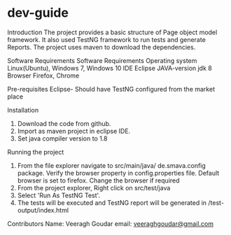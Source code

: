 # dev-guide
Introduction
The project provides a basic structure of Page object model framework. It also used TestNG framework to run tests and generate Reports. The project uses maven to download the dependencies.


Software Requirements 
Software                Requirements
Operating system        Linux(Ubuntu), Windows 7, Windows 10
IDE						Eclipse
JAVA-version			jdk 8
Browser					Firefox, Chrome

Pre-requisites
Eclipse- Should have TestNG configured from the market place


Installation
1. Download the code from github.
2. Import as maven project in eclipse IDE.
3. Set java compiler version to 1.8

Running the project
1. From the file explorer navigate to src/main/java/ de.smava.config package. Verify the browser property in config.properties file. Default browser is set to firefox. Change the browser if required
2. From the project explorer, Right click on src/test/java
3. Select 'Run As TestNG Test'.
4. The tests will be executed and TestNG report will be generated in /test-output/index.html


Contributors
Name: Veeragh  Goudar
email: veeraghgoudar@gmail.com 

